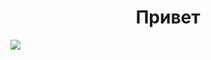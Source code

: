 <h1 align="center">Привет</h1>
<img src="https://photos.fife.usercontent.google.com/pw/AP1GczPmt-I0_ggGGVCngJGdP9GI0lL0MBTQaSdXotTlrD8w6hjR4h5OA2nW=w383-h220-no?authuser=0">
